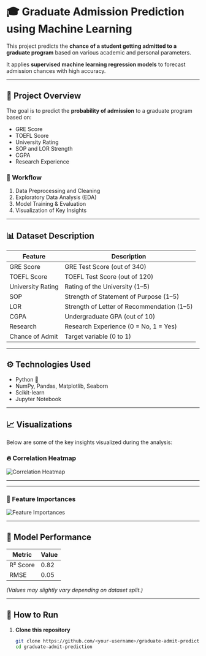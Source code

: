 # 🎓 Graduate Admission Prediction using Machine Learning

This project predicts the **chance of a student getting admitted to a graduate program** based on various academic and personal parameters.

It applies **supervised machine learning regression models** to forecast admission chances with high accuracy.

---

## 📘 Project Overview

The goal is to predict the **probability of admission** to a graduate program based on:
- GRE Score  
- TOEFL Score  
- University Rating  
- SOP and LOR Strength  
- CGPA  
- Research Experience  

### 🧠 Workflow
1. Data Preprocessing and Cleaning  
2. Exploratory Data Analysis (EDA)  
3. Model Training & Evaluation  
4. Visualization of Key Insights  

---

## 📊 Dataset Description

| Feature | Description |
|----------|-------------|
| GRE Score | GRE Test Score (out of 340) |
| TOEFL Score | TOEFL Test Score (out of 120) |
| University Rating | Rating of the University (1–5) |
| SOP | Strength of Statement of Purpose (1–5) |
| LOR | Strength of Letter of Recommendation (1–5) |
| CGPA | Undergraduate GPA (out of 10) |
| Research | Research Experience (0 = No, 1 = Yes) |
| Chance of Admit | Target variable (0 to 1) |

---

## ⚙️ Technologies Used

- Python 🐍  
- NumPy, Pandas, Matplotlib, Seaborn  
- Scikit-learn  
- Jupyter Notebook  

---

## 📈 Visualizations

Below are some of the key insights visualized during the analysis:

### 🔥 Correlation Heatmap
![Correlation Heatmap]()

---
---

### 🧮 Feature Importances
![Feature Importances]()

---

## 🧩 Model Performance

| Metric | Value |
|---------|--------|
| R² Score | 0.82 |
| RMSE | 0.05 |

*(Values may slightly vary depending on dataset split.)*

---

## 🚀 How to Run

1. **Clone this repository**
   ```bash
   git clone https://github.com/<your-username>/graduate-admit-prediction.git
   cd graduate-admit-prediction
